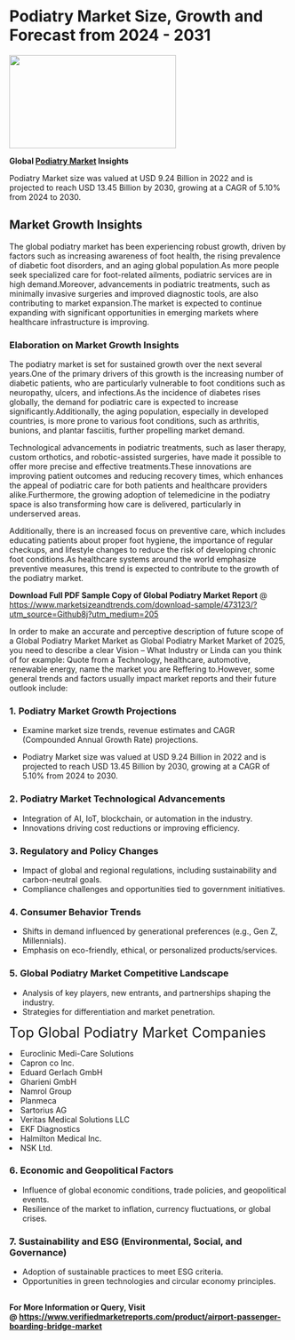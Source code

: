<H1>Podiatry Market Size, Growth and Forecast from 2024 - 2031</H1><img class="aligncenter size-medium wp-image-584254" src="https://thirdeyenews.in/wp-content/uploads/2024/09/Global-Market-Research-300x168.jpeg" alt="" width="300" height="168" /><p><strong>Global&nbsp;<a href="https://www.marketsizeandtrends.com/download-sample/473123/?utm_source=Github8j?utm_medium=205">Podiatry Market</a> Insights</strong></p><p>Podiatry Market size was valued at USD 9.24 Billion in 2022 and is projected to reach USD 13.45 Billion by 2030, growing at a CAGR of 5.10% from 2024 to 2030.</p><p><h2>Market Growth Insights</h2> <p>The global podiatry market has been experiencing robust growth, driven by factors such as increasing awareness of foot health, the rising prevalence of diabetic foot disorders, and an aging global population.As more people seek specialized care for foot-related ailments, podiatric services are in high demand.Moreover, advancements in podiatric treatments, such as minimally invasive surgeries and improved diagnostic tools, are also contributing to market expansion.The market is expected to continue expanding with significant opportunities in emerging markets where healthcare infrastructure is improving.</p> <h3>Elaboration on Market Growth Insights</h3> <p>The podiatry market is set for sustained growth over the next several years.One of the primary drivers of this growth is the increasing number of diabetic patients, who are particularly vulnerable to foot conditions such as neuropathy, ulcers, and infections.As the incidence of diabetes rises globally, the demand for podiatric care is expected to increase significantly.Additionally, the aging population, especially in developed countries, is more prone to various foot conditions, such as arthritis, bunions, and plantar fasciitis, further propelling market demand.</p> <p>Technological advancements in podiatric treatments, such as laser therapy, custom orthotics, and robotic-assisted surgeries, have made it possible to offer more precise and effective treatments.These innovations are improving patient outcomes and reducing recovery times, which enhances the appeal of podiatric care for both patients and healthcare providers alike.Furthermore, the growing adoption of telemedicine in the podiatry space is also transforming how care is delivered, particularly in underserved areas.</p> <p>Additionally, there is an increased focus on preventive care, which includes educating patients about proper foot hygiene, the importance of regular checkups, and lifestyle changes to reduce the risk of developing chronic foot conditions.As healthcare systems around the world emphasize preventive measures, this trend is expected to contribute to the growth of the podiatry market.</p> <p><span class=""><strong>Download Full PDF Sample Copy of Global Podiatry Market Report</strong> @ <a href="https://www.marketsizeandtrends.com/download-sample/473123/?utm_source=Github8j?utm_medium=205" target="_blank">https://www.marketsizeandtrends.com/download-sample/473123/?utm_source=Github8j?utm_medium=205</a></span></p><p>In order to make an accurate and perceptive description of future scope of a Global&nbsp;Podiatry Market Market as Global&nbsp;Podiatry Market Market of 2025, you need to describe a clear Vision &ndash; What Industry or Linda can you think of for example: Quote from a Technology, healthcare, automotive, renewable energy, name the market you are Reffering to.However, some general trends and factors usually impact market reports and their future outlook include:</p><h3>1.&nbsp;<strong>Podiatry Market Growth Projections</strong></h3><ul><li>Examine market size trends, revenue estimates and CAGR (Compounded Annual Growth Rate) projections.</li><li><p>Podiatry Market size was valued at USD 9.24 Billion in 2022 and is projected to reach USD 13.45 Billion by 2030, growing at a CAGR of 5.10% from 2024 to 2030.</p></li></ul><h3>2.&nbsp;<strong>Podiatry Market Technological Advancements</strong></h3><ul><li>Integration of AI, IoT, blockchain, or automation in the industry.</li><li>Innovations driving cost reductions or improving efficiency.</li></ul><h3>3.&nbsp;<strong>Regulatory and Policy Changes</strong></h3><ul><li>Impact of global and regional regulations, including sustainability and carbon-neutral goals.</li><li>Compliance challenges and opportunities tied to government initiatives.</li></ul><h3>4.&nbsp;<strong>Consumer Behavior Trends</strong></h3><ul><li>Shifts in demand influenced by generational preferences (e.g., Gen Z, Millennials).</li><li>Emphasis on eco-friendly, ethical, or personalized products/services.</li></ul><h3>5.&nbsp;<strong>Global Podiatry Market Competitive Landscape</strong></h3><ul><li>Analysis of key players, new entrants, and partnerships shaping the industry.</li><li>Strategies for differentiation and market penetration.</li></ul><p data-pm-slice="1 1 []"><span style="color: inherit; font-family: inherit; font-size: 25px;">Top Global Podiatry Market Companies</span></p><div class="" data-test-id=""><p><li>Euroclinic Medi-Care Solutions</li><li> Capron co Inc.</li><li> Eduard Gerlach GmbH</li><li> Gharieni GmbH</li><li> Namrol Group</li><li> Planmeca</li><li> Sartorius AG</li><li> Veritas Medical Solutions LLC</li><li> EKF Diagnostics</li><li> Halmilton Medical Inc.</li><li> NSK Ltd.</li></p></div><h3>6.&nbsp;<strong>Economic and Geopolitical Factors</strong></h3><ul><li>Influence of global economic conditions, trade policies, and geopolitical events.</li><li>Resilience of the market to inflation, currency fluctuations, or global crises.</li></ul><h3>7.&nbsp;<strong>Sustainability and ESG (Environmental, Social, and Governance)</strong></h3><ul><li>Adoption of sustainable practices to meet ESG criteria.</li><li>Opportunities in green technologies and circular economy principles.</li></ul><h2><strong style="font-size: 14px;">For More Information or Query, Visit @&nbsp;</strong><a style="background-color: #ffffff; font-size: 14px;" href="https://www.marketsizeandtrends.com/report/podiatry-market/" target="_blank">https://www.verifiedmarketreports.com/product/airport-passenger-boarding-bridge-market</a></h2>